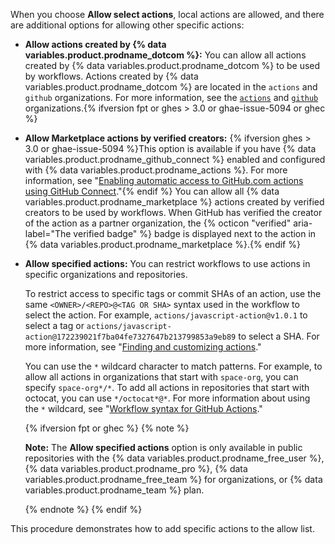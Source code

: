 When you choose **Allow select actions**, local actions are allowed, and there are additional options for allowing other specific actions:

- **Allow actions created by {% data variables.product.prodname_dotcom %}:** You can allow all actions created by {% data variables.product.prodname_dotcom %} to be used by workflows. Actions created by {% data variables.product.prodname_dotcom %} are located in the `actions` and `github` organizations. For more information, see the [`actions`](https://github.com/actions) and [`github`](https://github.com/github) organizations.{% ifversion fpt or ghes > 3.0 or ghae-issue-5094 or ghec %}
- **Allow Marketplace actions by verified creators:** {% ifversion ghes > 3.0 or ghae-issue-5094 %}This option is available if you have {% data variables.product.prodname_github_connect %} enabled and configured with {% data variables.product.prodname_actions %}. For more information, see "[Enabling automatic access to GitHub.com actions using GitHub Connect](/admin/github-actions/managing-access-to-actions-from-githubcom/enabling-automatic-access-to-githubcom-actions-using-github-connect)."{% endif %} You can allow all {% data variables.product.prodname_marketplace %} actions created by verified creators to be used by workflows. When GitHub has verified the creator of the action as a partner organization, the {% octicon "verified" aria-label="The verified badge" %} badge is displayed next to the action in {% data variables.product.prodname_marketplace %}.{% endif %}
- **Allow specified actions:** You can restrict workflows to use actions in specific organizations and repositories.

  To restrict access to specific tags or commit SHAs of an action, use the same `<OWNER>/<REPO>@<TAG OR SHA>` syntax used in the workflow to select the action. For example, `actions/javascript-action@v1.0.1` to select a tag or `actions/javascript-action@172239021f7ba04fe7327647b213799853a9eb89` to select a SHA. For more information, see "[Finding and customizing actions](/actions/learn-github-actions/finding-and-customizing-actions#using-release-management-for-your-custom-actions)."

  You can use the `*` wildcard character to match patterns. For example, to allow all actions in organizations that start with `space-org`, you can specify `space-org*/*`. To add all actions in repositories that start with octocat, you can use `*/octocat*@*`. For more information about using the `*` wildcard, see "[Workflow syntax for GitHub Actions](/actions/reference/workflow-syntax-for-github-actions#filter-pattern-cheat-sheet)." 

  {% ifversion fpt or ghec %}
  {% note %}

  **Note:** The **Allow specified actions** option is only available in public repositories with the {% data variables.product.prodname_free_user %}, {% data variables.product.prodname_pro %}, {% data variables.product.prodname_free_team %} for organizations, or {% data variables.product.prodname_team %} plan.

  {% endnote %}
  {% endif %}

This procedure demonstrates how to add specific actions to the allow list.

